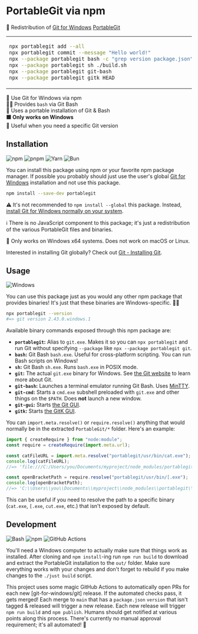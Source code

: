 # PortableGit via npm

🔄 Redistribution of [Git for Windows] [PortableGit]

<table align=center><td>

```sh
npx portablegit add --all
npx portablegit commit --message "Hello world!"
npx --package portablegit bash -c "grep version package.json"
npx --package portablegit sh ./build.sh
npx --package portablegit git-bash
npx --package portablegit gitk HEAD
```

</table>

🔶 Use Git for Windows via npm \
👨‍💻 Provides `bash` via Git Bash \
💾 Uses a portable installation of Git & Bash \
**🟦 Only works on Windows** \
🧰 Useful when you need a specific Git version

## Installation

![npm](https://img.shields.io/static/v1?style=for-the-badge&message=npm&color=CB3837&logo=npm&logoColor=FFFFFF&label=)
![pnpm](https://img.shields.io/static/v1?style=for-the-badge&message=pnpm&color=222222&logo=pnpm&logoColor=F69220&label=)
![Yarn](https://img.shields.io/static/v1?style=for-the-badge&message=Yarn&color=2C8EBB&logo=Yarn&logoColor=FFFFFF&label=)
![Bun](https://img.shields.io/static/v1?style=for-the-badge&message=Bun&color=000000&logo=Bun&logoColor=FFFFFF&label=)

You can install this package using npm or your favorite npm package manager. If
possible you probably should just use the user's global [Git for Windows]
installation and not use this package.

```sh
npm install --save-dev portablegit
```

⚠️ It's not recommended to `npm install --global` this package. Instead,
[install Git for Windows normally on your system].

ℹ There is no JavaScript component to this package; it's just a redistribution
of the various PortableGit files and binaries.

🛑 Only works on Windows x64 systems. Does not work on macOS or Linux.

Interested in installing Git globally? Check out [Git - Installing Git].

## Usage

![Windows](https://img.shields.io/static/v1?style=for-the-badge&message=Windows&color=0078D4&logo=Windows&logoColor=FFFFFF&label=)

You can use this package just as you would any other npm package that provides
binaries! It's just that these binaries are Windows-specific. 🤷‍♂️

```sh
npx portablegit --version
#=> git version 2.43.0.windows.1
```

Available binary commands exposed through this npm package are:

- **`portablegit`:** Alias to `git.exe`. Makes it so you can `npx portablegit`
  and run Git without specifying `--package` like
  `npx --package portablegit git`.
- **`bash`:** Git Bash `bash.exe`. Useful for cross-platform scripting. You can
  run Bash scripts on Windows!
- **`sh`:** Git Bash `sh.exe`. Runs `bash.exe` in POSIX mode.
- **`git`:** The actual `git.exe` binary for Windows. See [the Git website] to
  learn more about Git.
- **`git-bash`:** Launches a terminal emulator running Git Bash. Uses [MinTTY].
- **`git-cmd`:** Starts a `cmd.exe` subshell preloaded with `git.exe` and other
  things on the `$PATH`. Does **not** launch a new window.
- **`git-gui`:** Starts [the Git GUI].
- **`gitk`:** Starts [the GitK GUI].

You can `import.meta.resolve()` or `require.resolve()` anything that would
normally be in the extracted `PortableGit/*` folder. Here's an example:

```js
import { createRequire } from "node:module";
const require = createRequire(import.meta.url);

const catFileURL = import.meta.resolve("portablegit/usr/bin/cat.exe");
console.log(catFileURL);
//=> 'file:///C:/Users/you/Documents/myproject/node_modules/portablegit/out/portablegit/usr/bin/cat.exe'

const openBracketPath = require.resolve("portablegit/usr/bin/[.exe");
console.log(openBracketPath);
//=> 'C:\\Users\\you\\Documents\\myproject\\node_modules\\portablegit\\out\\portablegit\\usr\\bin\\[.exe'
```

This can be useful if you need to resolve the path to a specific binary
(`cat.exe`, `[.exe`, `cut.exe`, etc.) that isn't exposed by default.

## Development

![Bash](https://img.shields.io/static/v1?style=for-the-badge&message=Bash&color=4EAA25&logo=GNU+Bash&logoColor=FFFFFF&label=)
![npm](https://img.shields.io/static/v1?style=for-the-badge&message=npm&color=CB3837&logo=npm&logoColor=FFFFFF&label=)
![GitHub Actions](https://img.shields.io/static/v1?style=for-the-badge&message=GitHub+Actions&color=2088FF&logo=GitHub+Actions&logoColor=FFFFFF&label=)

You'll need a Windows computer to actually make sure that things work as
installed. After cloning and `npm install`-ing run `npm run build` to download
and extract the PortableGit installation to the `out/` folder. Make sure
everything works with your changes and don't forget to rebuild if you make
changes to the `./just build` script.

This project uses some magic GitHub Actions to automatically open PRs for each
new [git-for-windows/git] release. If the automated checks pass, it gets merged!
Each merge to `main` that has a `package.json` `version` that isn't tagged &
released will trigger a new release. Each new release will trigger
`npm run build` and `npm publish`. Humans should get notified at various points
along this process. There's currently no manual approval requirement; it's all
automated! 🤖

<!-- prettier-ignore-start -->
[git for windows]: https://gitforwindows.org/
[portablegit]: https://git-scm.com/download/win#:~:text=Portable%20(%22thumbdrive%20edition%22)
[the Git website]: https://git-scm.com/
[mintty]: https://mintty.github.io/
[the git gui]: https://git-scm.com/docs/git-gui
[the gitk gui]: https://git-scm.com/docs/gitk/
[git - installing git]: https://git-scm.com/book/en/v2/Getting-Started-Installing-Git
[install Git for Windows normally on your system]: https://gitforwindows.org/
<!-- prettier-ignore-end -->
